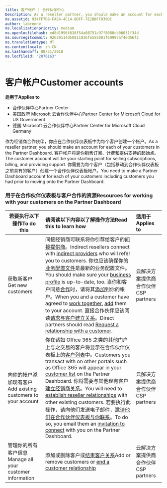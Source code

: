 ```yaml
---
title: 客户帐户 | 合作伙伴中心
Description: As a reseller partner, you should make an account for each of your customers in Partner Center. The customer account will be your starting point for selling subscriptions, billing, and providing support.
ms.assetid: 934FF7D8-FAE4-4C14-8DFF-7E2B0FF039DC
author: labrenne
ms.localizationpriority: medium
ms.openlocfilehash: ed8d1996f638f54a08751c97f8080cb06031f34d
ms.sourcegitcommit: 92629114d5081103bfe555081f69997af4ed56f2
ms.translationtype: MT
ms.contentlocale: zh-CN
ms.lasthandoff: 08/31/2018
ms.locfileid: "2876163"
---
```

# <a name="customer-accounts"></a><span data-ttu-id="8a9b6-102">客户帐户</span><span class="sxs-lookup"><span data-stu-id="8a9b6-102">Customer accounts</span></span>

**<span data-ttu-id="8a9b6-103">适用于</span><span class="sxs-lookup"><span data-stu-id="8a9b6-103">Applies to</span></span>**

-  <span data-ttu-id="8a9b6-104">合作伙伴中心</span><span class="sxs-lookup"><span data-stu-id="8a9b6-104">Partner Center</span></span>
-  <span data-ttu-id="8a9b6-105">美国政府 Microsoft 云合作伙伴中心</span><span class="sxs-lookup"><span data-stu-id="8a9b6-105">Partner Center for Microsoft Cloud for US Government</span></span>
-  <span data-ttu-id="8a9b6-106">德国 Microsoft 云合作伙伴中心</span><span class="sxs-lookup"><span data-stu-id="8a9b6-106">Partner Center for Microsoft Cloud Germany</span></span>

<span data-ttu-id="8a9b6-107">作为经销商合作伙伴，你应在合作伙伴仪表板中为每个客户创建一个帐户。</span><span class="sxs-lookup"><span data-stu-id="8a9b6-107">As a reseller partner, you should make an account for each of your customers in the Partner Dashboard.</span></span> <span data-ttu-id="8a9b6-108">客户帐户将是你销售订阅、计费和提供支持的起始点。</span><span class="sxs-lookup"><span data-stu-id="8a9b6-108">The customer account will be your starting point for selling subscriptions, billing, and providing support.</span></span> <span data-ttu-id="8a9b6-109">你需要为每个客户（包括移动到合作伙伴仪表板之前具有的客户）创建一个合作伙伴仪表板帐户。</span><span class="sxs-lookup"><span data-stu-id="8a9b6-109">You need to make a Partner Dashboard account for each of your customers including customers you had prior to moving onto the Partner Dashboard.</span></span>

### <a name="resources-for-working-with-your-customers-on-the-partner-dashboard"></a><span data-ttu-id="8a9b6-110">用于在合作伙伴仪表板与客户合作的资源</span><span class="sxs-lookup"><span data-stu-id="8a9b6-110">Resources for working with your customers on the Partner Dashboard</span></span>

|**<span data-ttu-id="8a9b6-111">若要执行以下操作</span><span class="sxs-lookup"><span data-stu-id="8a9b6-111">To do this</span></span>**   |**<span data-ttu-id="8a9b6-112">请阅读以下内容以了解操作方法</span><span class="sxs-lookup"><span data-stu-id="8a9b6-112">Read this to learn how</span></span>**   |**<span data-ttu-id="8a9b6-113">适用于</span><span class="sxs-lookup"><span data-stu-id="8a9b6-113">Applies to</span></span>**|
|-----------------|:----------------------------|:--------------|
|<span data-ttu-id="8a9b6-114">获取新客户</span><span class="sxs-lookup"><span data-stu-id="8a9b6-114">Get new customers</span></span>|<span data-ttu-id="8a9b6-115">间接经销商可联系将你引荐给客户的[间接提供商](indirect-reseller-tasks-in-partner-center.md)。</span><span class="sxs-lookup"><span data-stu-id="8a9b6-115">Indirect resellers connect with [indirect providers](indirect-reseller-tasks-in-partner-center.md) who will refer you to customers.</span></span> <span data-ttu-id="8a9b6-116">你也应该确保你的[业务配置文件](create-a-marketing-profile.md)是最新的业务配置文件。</span><span class="sxs-lookup"><span data-stu-id="8a9b6-116">You should make sure your [business profile](create-a-marketing-profile.md) is up-to-date, too.</span></span> <span data-ttu-id="8a9b6-117">当你和客户同意[合作](responding-to-referrals.md)时，请将其[添加](add-a-new-customer.md)到你的帐户。</span><span class="sxs-lookup"><span data-stu-id="8a9b6-117">When you and a customer have agreed to [work together](responding-to-referrals.md), [add](add-a-new-customer.md) them to your account.</span></span> <span data-ttu-id="8a9b6-118">直接合作伙伴应该阅读[请求与客户建立关系](request-a-relationship-with-a-customer.md)。</span><span class="sxs-lookup"><span data-stu-id="8a9b6-118">Direct partners should read [ Request a relationship with a customer](request-a-relationship-with-a-customer.md).</span></span>|<span data-ttu-id="8a9b6-119">云解决方案提供商合作伙伴</span><span class="sxs-lookup"><span data-stu-id="8a9b6-119">CSP partners</span></span>|
|<span data-ttu-id="8a9b6-120">向你的帐户添加现有客户</span><span class="sxs-lookup"><span data-stu-id="8a9b6-120">Add existing customers to your account</span></span>   | <span data-ttu-id="8a9b6-121">你在诸如 Office 365 之类的其他门户上与之交易的客户将显示在合作伙伴仪表板上的[客户列表](see-your-customer-list.md)中。</span><span class="sxs-lookup"><span data-stu-id="8a9b6-121">Customers you transact with on other portals such as Office 365 will appear in your [customer list](see-your-customer-list.md) on the Partner Dashboard.</span></span> <span data-ttu-id="8a9b6-122">你将需要与其他现有客户[建立经销商关系](indirect-reseller-tasks-in-partner-center.md)。</span><span class="sxs-lookup"><span data-stu-id="8a9b6-122">You will need to [establish reseller relationships](indirect-reseller-tasks-in-partner-center.md) with other existing customers.</span></span> <span data-ttu-id="8a9b6-123">若要执行此操作，请向他们发送电子邮件，[邀请他们在合作伙伴仪表板与你联系](responding-to-referrals.md)。</span><span class="sxs-lookup"><span data-stu-id="8a9b6-123">To do so, you email them an [invitation to connect](responding-to-referrals.md) with you on the Partner Dashboard.</span></span>   | <span data-ttu-id="8a9b6-124">云解决方案提供商合作伙伴</span><span class="sxs-lookup"><span data-stu-id="8a9b6-124">CSP partners</span></span>   |
|<span data-ttu-id="8a9b6-125">管理你的所有客户信息</span><span class="sxs-lookup"><span data-stu-id="8a9b6-125">Manage all your customer information</span></span>   | <span data-ttu-id="8a9b6-126">添加或删除客户或[结束客户关系](remove-a-relationship.md)</span><span class="sxs-lookup"><span data-stu-id="8a9b6-126">Add or remove customers or [end a customer relationship](remove-a-relationship.md)</span></span>|   <span data-ttu-id="8a9b6-127">云解决方案提供商合作伙伴</span><span class="sxs-lookup"><span data-stu-id="8a9b6-127">CSP partners</span></span> |